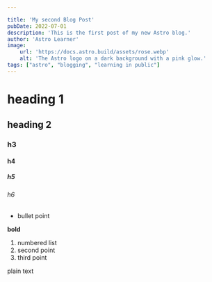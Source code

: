 ```yaml
---

title: 'My second Blog Post'
pubDate: 2022-07-01
description: 'This is the first post of my new Astro blog.'
author: 'Astro Learner'
image:
    url: 'https://docs.astro.build/assets/rose.webp'
    alt: 'The Astro logo on a dark background with a pink glow.'
tags: ["astro", "blogging", "learning in public"]
---
```


# heading 1
## heading 2
### h3
#### h4 
##### h5
###### h6

* bullet point

**bold**

1. numbered list
2. second point
3. third point


plain text
